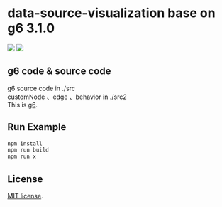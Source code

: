 # data-source-visualization base on g6 3.1.0

<img src="https://github.com/foolzhang/data-source-visualization/blob/master/img/demo.png">

<img src="https://github.com/foolzhang/data-source-visualization/blob/master/img/demo2.png">

## g6 code & source code
g6 source code  in ./src  
customNode 、edge 、behavior in ./src2  
This is [g6](https://github.com/antvis/g6). 

## Run Example
```bash
npm install  
npm run build  
npm run x  
```

## License

[MIT license](./LICENSE).
